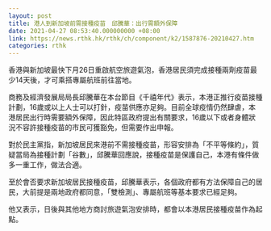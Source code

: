 ```yaml
---
layout: post
title: 港人到新加坡前需接種疫苗　邱騰華：出行需額外保障
date: 2021-04-27 08:53:40.000000000 +08:00
link: https://news.rthk.hk/rthk/ch/component/k2/1587876-20210427.htm
categories: rthk
---
```


香港與新加坡最快下月26日重啟航空旅遊氣泡，香港居民須完成接種兩劑疫苗最少14天後，才可乘搭專屬航班前往當地。

商務及經濟發展局局長邱騰華在本台節目《千禧年代》表示，本港正推行疫苗接種計劃，16歲或以上人士可以打針，疫苗供應亦足夠。目前全球疫情仍然肆虐，本港居民出行時需要額外保障，因此特區政府提出有關要求，16歲以下或者身體狀況不容許接種疫苗的市民可獲豁免，但需要作出申報。

對於民主黨指，新加坡居民來港前不需接種疫苗，形容安排為「不平等條約」，質疑當局為接種計劃「谷數」，邱騰華回應說，接種疫苗是保護自己，本港有條件做多一重工作，做法合適。

至於會否要求新加坡居民接種疫苗，邱騰華表示，各個政府都有方法保障自己的居民，大前提是兩地政府都同意，「雙檢測」、專屬航班等基本要求已經足夠。

他又表示，日後與其他地方商討旅遊氣泡安排時，都會以本港居民接種疫苗作為起點。
